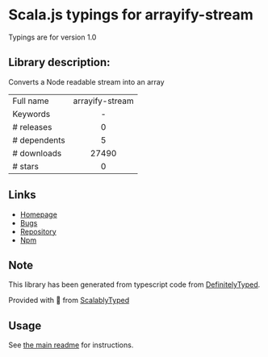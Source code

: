 
# Scala.js typings for arrayify-stream

Typings are for version 1.0

## Library description:
Converts a Node readable stream into an array

|                    |                 |
| ------------------ | :-------------: |
| Full name          | arrayify-stream |
| Keywords           | - |
| # releases         | 0 |
| # dependents       | 5 |
| # downloads        | 27490 |
| # stars            | 0 |

## Links
- [Homepage](https://github.com/rubensworks/arrayify-stream.js#readme)
- [Bugs](https://github.com/rubensworks/arrayify-stream.js/issues)
- [Repository](https://github.com/rubensworks/arrayify-stream.js)
- [Npm](https://www.npmjs.com/package/arrayify-stream)
    


## Note
This library has been generated from typescript code from [DefinitelyTyped](https://definitelytyped.org).

Provided with :purple_heart: from [ScalablyTyped](https://github.com/oyvindberg/ScalablyTyped)

## Usage
See [the main readme](../../readme.md) for instructions.



